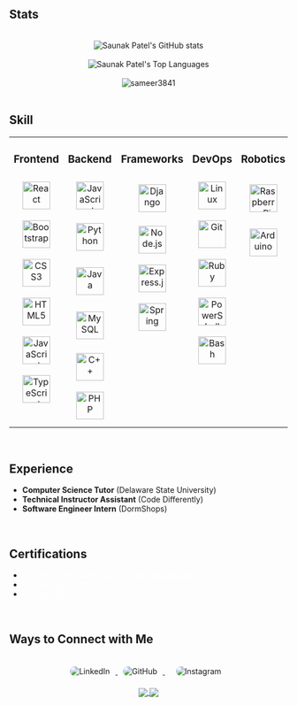 ## Stats

</br>
   <div align="center"><img align="center" alt="Saunak Patel's GitHub stats" src="https://github-readme-stats.vercel.app/api?username=sameer3841&show_icons=true&theme=dracula"> </div>

   </br>

   <div align="center"><img align="center" alt="Saunak Patel's Top Languages" src="https://github-readme-stats.vercel.app/api/top-langs/?username=sameer3841&layout=compact&theme=dracula&hide=roff,tsql,c,scss"></div>

</br>
   <div align="center"><img align="center" src="https://github-readme-streak-stats.herokuapp.com/?user=sameer3841&theme=dracula&" alt="sameer3841" style="margin-left: auto; margin-right: auto"/></div>

</br>

## Skill  
<table><tr><td valign="top" width="20%">

### Frontend  
<div align="center">  
<a href="https://reactjs.org/" target="_blank"><img style="margin: 10px" src="https://profilinator.rishav.dev/skills-assets/react-original-wordmark.svg" alt="React" height="50" /></a>  
<a href="https://getbootstrap.com/docs/3.4/javascript/" target="_blank"><img style="margin: 10px" src="https://profilinator.rishav.dev/skills-assets/bootstrap-plain.svg" alt="Bootstrap" height="50" /></a>  
<a href="https://www.w3schools.com/css/" target="_blank"><img style="margin: 10px" src="https://profilinator.rishav.dev/skills-assets/css3-original-wordmark.svg" alt="CSS3" height="50" /></a>  
<a href="https://en.wikipedia.org/wiki/HTML5" target="_blank"><img style="margin: 10px" src="https://profilinator.rishav.dev/skills-assets/html5-original-wordmark.svg" alt="HTML5" height="50" /></a>  
<a href="https://www.javascript.com/" target="_blank"><img style="margin: 10px" src="https://profilinator.rishav.dev/skills-assets/javascript-original.svg" alt="JavaScript" height="50" /></a>  
<a href="https://www.typescriptlang.org/" target="_blank"><img style="margin: 10px" src="https://profilinator.rishav.dev/skills-assets/typescript-original.svg" alt="TypeScript" height="50" /></a>  
</div>

</td><td valign="top" width="20%">

### Backend  
<div align="center"> 
<a href="https://www.javascript.com/" target="_blank"><img style="margin: 10px" src="https://profilinator.rishav.dev/skills-assets/javascript-original.svg" alt="JavaScript" height="50" /></a>   
<img style="margin: 15px" src="https://profilinator.rishav.dev/skills-assets/python-original.svg" alt="Python" height="50" />  
<img style="margin: 15px" src="https://profilinator.rishav.dev/skills-assets/java-original-wordmark.svg" alt="Java" height="50" />  
<img style="margin: 15px" src="https://profilinator.rishav.dev/skills-assets/mysql-original-wordmark.svg" alt="MySQL" height="50" />  
<img style="margin: 10px" src="https://profilinator.rishav.dev/skills-assets/cplusplus-original.svg" alt="C++" height="50" />
<a href="https://www.php.net/" target="_blank"><img style="margin: 10px" src="https://profilinator.rishav.dev/skills-assets/php-original.svg" alt="PHP" height="50" /></a> 
</div>

</td><td valign="top" width="20%">

### Frameworks
<div align="center">  
<img style="margin: 15px" src="https://profilinator.rishav.dev/skills-assets/django-original.svg" alt="Django" height="50" />  
<a href="https://nodejs.org/" target="_blank"><img style="margin: 10px" src="https://profilinator.rishav.dev/skills-assets/nodejs-original-wordmark.svg" alt="Node.js" height="50" /></a>  
<a href="https://expressjs.com/" target="_blank"><img style="margin: 10px" src="https://profilinator.rishav.dev/skills-assets/express-original-wordmark.svg" alt="Express.js" height="50" /></a> 
<a href="https://docs.spring.io/spring-framework/docs/3.0.x/reference/expressions.html#:~:text=The%20Spring%20Expression%20Language%20(SpEL,and%20basic%20string%20templating%20functionality." target="_blank"><img style="margin: 10px" src="https://profilinator.rishav.dev/skills-assets/springio-icon.svg" alt="Spring" height="50" /></a>  


</div>

</td><td valign="top" width="20%">

### DevOps  
<div align="center">  
<a href="https://www.linux.org/" target="_blank"><img style="margin: 10px" src="https://profilinator.rishav.dev/skills-assets/linux-original.svg" alt="Linux" height="50" /></a>  
<a href="https://github.com/" target="_blank"><img style="margin: 10px" src="https://profilinator.rishav.dev/skills-assets/git-scm-icon.svg" alt="Git" height="50" /></a>  
<a href="https://www.ruby-lang.org/en/" target="_blank"><img style="margin: 10px" src="https://profilinator.rishav.dev/skills-assets/ruby-original-wordmark.svg" alt="Ruby" height="50" /></a>  
<a href="https://docs.microsoft.com/en-us/powershell/" target="_blank"><img style="margin: 10px" src="https://profilinator.rishav.dev/skills-assets/powershell.png" alt="PowerShell" height="50" /></a>  
<a href="https://www.gnu.org/software/bash/" target="_blank"><img style="margin: 10px" src="https://profilinator.rishav.dev/skills-assets/gnu_bash-icon.svg" alt="Bash" height="50" /></a>  
</div>

</td><td valign="top" width="20%">

### Robotics
<div align="center">  
<img style="margin: 15px" src="https://profilinator.rishav.dev/skills-assets/raspberrypi.png" alt="Raspberry Pi" height="50" />  
<img style="margin: 15px" src="https://profilinator.rishav.dev/skills-assets/arduino.png" alt="Arduino" height="50" />  
</div>

</td></tr></table>  

</br>

## Experience

- <b>Computer Science Tutor</b> (Delaware State University)
- <b>Technical Instructor Assistant</b> (Code Differently)
- <b>Software Engineer Intern</b> (DormShops)

</br>

## Certifications

- <a href="https://www.coursera.org/account/accomplishments/professional-cert/8Y3XBW4Q2JHT" style="color: white">Google - User Experience Design Specialization</a>
- <a href="https://www.hackerrank.com/certificates/bb4ab1aeb716" style="color: white">Hackerrank - Python</a>
- <a href="https://www.hackerrank.com/certificates/923fb571d532" style="color: white">Hackerrank - Java</a>

</br>

## Ways to Connect with Me

<div align="center">
<a href="https://www.linkedin.com/in/sameer-patel-a1a21a250/" target="_blank">
<img src="https://img.shields.io/badge/LinkedIn-0077B5?style=for-the-badge&logo=linkedin&logoColor=white" title="LinkedIn"  alt="LinkedIn" style="display:inline-block; border-radius: 100px; margin: 10px;"/>
</a>
<a href="https://www.github.com/sameer3841" target="_blank">
<img src="https://img.shields.io/badge/GitHub-100000?style=for-the-badge&logo=github&logoColor=white" title="GitHub"  alt="GitHub" style="display:inline-block; border-radius: 100px; margin: 10px;"/>
</a>
<a href="https://www.instagram.com/sameer0726/" target="_blank" style="display:inline-block; border-radius: 100px; margin: 10px;">
<img src="https://img.shields.io/badge/Instagram-E4405F?style=for-the-badge&logo=instagram&logoColor=white" title="Instagram"  alt="Instagram" style="display:inline-block; border-radius: 100px; margin: 10px;"/>

</a>
</div>

<div align="center">
      <a href="https://www.buymeacoffee.com/sameerpated" target="_blank" style = "display: inline-block;">
              <img
                   src="https://img.shields.io/badge/Donate-Buy%20Me%20A%20Coffee-orange.svg?style=flat-square" 
                    align="center"
                   />
<img src="https://komarev.com/ghpvc/?username=sameerpated&&style=flat-square" align="center" /></div>


